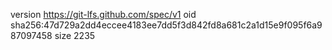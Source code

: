 version https://git-lfs.github.com/spec/v1
oid sha256:47d729a2dd4eccee4183ee7dd5f3d842fd8a681c2a1d15e9f095f6a987097458
size 2235
